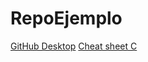 # RepoEjemplo

[GitHub Desktop](https://desktop.github.com/)
[Cheat sheet C](https://www.cheatography.com/ashlyn-black/cheat-sheets/c-reference/)

